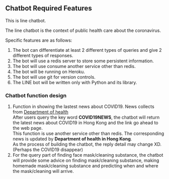 

## Chatbot Required Features
This is line chatbot.

The line chatbot is the context of public health care about the coronavirus.

Specific features are as follows:
1. The bot can differentiate at least 2 different types of queries and give 2 different types of responses.
1. The bot will use a redis server to store some persistent information.
1. The bot will use consume another service other than redis.
1. The bot will be running on Heroku.
1. The bot will use git for version controls. 
1. The LINE bot will be written only with Python and its library. 


### Chatbot function design

1. Function in showing the lastest news about COVID19. News collects from [Department of health](https://www.coronavirus.gov.hk/eng/latest_news.html)  
   After users query the key word **COVID19NEWS**, the chatbot will return the latest news about COVID19 in Hong Kong and the link go ahead to the web page.  
   This function is use another service other than redis. The corresponding news is updated by **Department of health in Hong Kong**.  
   As the process of building the chatbot, the reply detail may change XD. (Perhaps the COVID19 disappear)  
1. For the query part of finding face mask/cleaning substance, the chatbot will provide some advice on finding mask/cleaning substance, making homemade mask/cleaning substance and predicting when and where the mask/cleaning will arrive.
